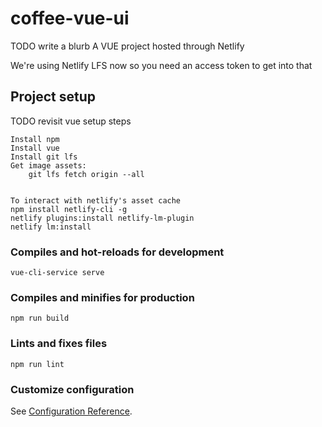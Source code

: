# coffee-vue-ui
TODO write a blurb
A VUE project hosted through Netlify

We're using Netlify LFS now so you need an access token to get into that

## Project setup
TODO revisit vue setup steps

```
Install npm
Install vue
Install git lfs
Get image assets:
    git lfs fetch origin --all


To interact with netlify's asset cache
npm install netlify-cli -g
netlify plugins:install netlify-lm-plugin
netlify lm:install
```

### Compiles and hot-reloads for development
```
vue-cli-service serve
```

### Compiles and minifies for production
```
npm run build
```

### Lints and fixes files
```
npm run lint
```

### Customize configuration
See [Configuration Reference](https://cli.vuejs.org/config/).
